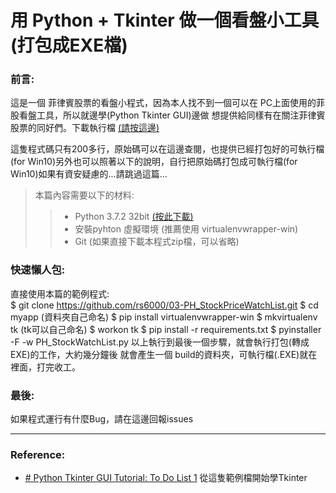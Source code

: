 # 用 Python + Tkinter 做一個看盤小工具 (打包成EXE檔)   

### 前言:
這是一個 菲律賓股票的看盤小程式，因為本人找不到一個可以在
PC上面使用的菲股看盤工具，所以就邊學(Python Tkinter GUI)邊做
想提供給同樣有在關注菲律賓股票的同好們。下載執行檔 [(請按這邊)](https://mega.nz/file/vt4RlYYI#D0l07YPed7PJekpwjPPC8nISATix3Z1bJxPJvIZgi6s)

這隻程式碼只有200多行，原始碼可以在這邊查閱，也提供已經打包好的可執行檔(for Win10)另外也可以照著以下的說明，自行把原始碼打包成可執行檔(for Win10)如果有資安疑慮的...請跳過這篇...
>本篇內容需要以下的材料:  
>> * Python 3.7.2  32bit [(按此下載)](https://www.python.org/downloads/release/python-372/)
>> * 安裝pyhton 虛擬環境 (推薦使用 virtualenvwrapper-win)
>> * Git (如果直接下載本程式zip檔，可以省略)
 ### 快速懶人包:  
直接使用本篇的範例程式:  
 $ git clone https://github.com/rs6000/03-PH_StockPriceWatchList.git
    $ cd myapp (資料夾自己命名)
    $ pip install virtualenvwrapper-win
    $ mkvirtualenv tk (tk可以自己命名)
    $ workon tk
    $ pip install -r requirements.txt 
    $ pyinstaller -F -w PH_StockWatchList.py
以上執行到最後一個步驟，就會執行打包(轉成EXE)的工作，大約幾分鐘後
就會產生一個 build的資料夾，可執行檔(.EXE)就在裡面，打完收工。

### 最後:  
如果程式運行有什麼Bug，請在這邊回報issues

---  
### Reference:  
- [# Python Tkinter GUI Tutorial: To Do List 1](https://www.youtube.com/watch?v=OAHLwtmdqUk) 從這隻範例檔開始學Tkinter
